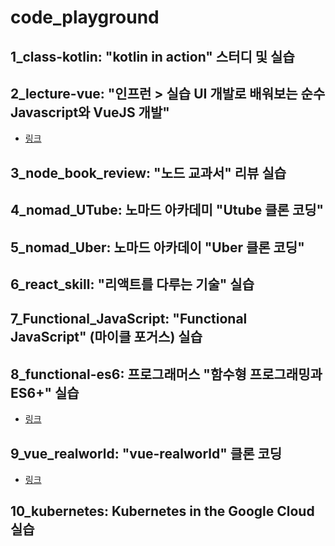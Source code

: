 # code_playground

## 1_class-kotlin: "kotlin in action" 스터디 및 실습
## 2_lecture-vue: "인프런 > 실습 UI 개발로 배워보는 순수 Javascript와 VueJS 개발"
  - [링크](https://www.inflearn.com/course/%EC%88%9C%EC%88%98js-vuejs-%EA%B0%9C%EB%B0%9C-%EA%B0%95%EC%A2%8C/)
## 3_node_book_review: "노드 교과서" 리뷰 실습
## 4_nomad_UTube: 노마드 아카데미 "Utube 클론 코딩"
## 5_nomad_Uber: 노마드 아카데이 "Uber 클론 코딩"
## 6_react_skill: "리액트를 다루는 기술" 실습
## 7_Functional_JavaScript: "Functional JavaScript" (마이클 포거스) 실습
## 8_functional-es6: 프로그래머스 "함수형 프로그래밍과 ES6+" 실습
  - [링크](https://programmers.co.kr/learn/courses/7637)
## 9_vue_realworld: "vue-realworld" 클론 코딩
  - [링크](https://github.com/gothinkster/vue-realworld-example-app)
## 10_kubernetes: Kubernetes in the Google Cloud 실습